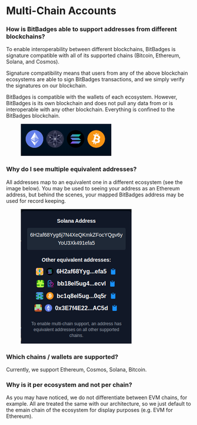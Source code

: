 # Multi-Chain Accounts

### **How is BitBadges able to support addresses from different blockchains?**

To enable interoperability between different blockchains, BitBadges is signature compatible with all of its supported chains (Bitcoin, Ethereum, Solana, and Cosmos).

Signature compatibility means that users from any of the above blockchain ecosystems are able to sign BitBadges transactions, and we simply verify the signatures on our blockchain.

BitBadges is compatible with the wallets of each ecosystem. However, BitBadges is its own blockchain and does not pull any data from or is interoperable with any other blockchain. Everything is confined to the BitBadges blockchain.

<figure><img src="../../.gitbook/assets/image (34).png" alt=""><figcaption></figcaption></figure>

### **Why do I see multiple equivalent addresses?**

All addresses map to an equivalent one in a different ecosystem (see the image below). You may be used to seeing your address as an Ethereum address, but behind the scenes, your mapped BitBadges address may be used for record keeping.

<figure><img src="../../.gitbook/assets/image (1) (1) (1) (1) (1) (1) (1) (1) (1) (1) (1) (1) (1) (1) (1) (1) (1) (1) (1) (1).png" alt=""><figcaption></figcaption></figure>

### **Which chains / wallets are supported?**

Currently, we support Ethereum, Cosmos, Solana, Bitcoin.

### Why is it per ecosystem and not per chain?

As you may have noticed, we do not differentiate between EVM chains, for example. All are treated the same with our architecture, so we just default to the emain chain of the ecosystem for display purposes (e.g. EVM for Ethereum).
